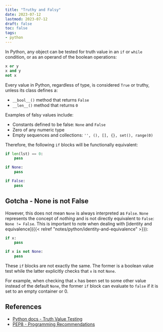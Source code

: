 ```yaml
---
title: "Truthy and Falsy"
date: 2023-07-12
lastmod: 2023-07-12
draft: false
toc: false
tags:
- python
---
```


In Python, any object can be tested for truth value in an `if` or `while`
condition, or as an operand of the boolean operations:

```python
x or y
x and y
not x
```

Every value in Python, regardless of type, is considered `True` or truthy,
unless its class defines a:

- `__bool__()` method that returns `False`
- `__len__()` method that returns `0`

Examples of falsy values include:

- Constants defined to be false: `None` and `False`
- Zero of any numeric type
- Empty sequences and collections: `'', (), [], {}, set(), range(0)`

Therefore, the following `if` blocks will be functionally equivalent:

```python
if len(lst) == 0:
	pass

if None:
	pass

if False:
	pass
```

## Gotcha - None is not False

However, this does not mean `None` is always interpreted as `False`. `None`
represents the concept of *nothing* and is not directly equivalent to `False`:
`None != False`. This is important to note when dealing with [identity and
equivalence]({{< relref "notes/python/identity-and-equivalence" >}}):

```python
if x:
	pass

if x is not None:
	pass
```

These `if` blocks are not exactly the same. The former is a boolean value test
while the latter explicitly checks that `x` is not `None`.

For example, when checking that `x` has been set to some other value instead of
the default `None`, the former `if` block can evaluate to `false` if it is set
to an empty container or 0.

## References
- [Python docs - Truth Value Testing](https://docs.python.org/3/library/stdtypes.html#truth-value-testing)
- [PEP8 - Programming Recommendations](https://pep8.org/#programming-recommendations)
